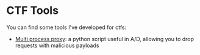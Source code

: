 # CTF Tools

You can find some tools I've developed for ctfs:
- [Multi process proxy](https://github.com/sandrulino01/ctf-tools/tree/main/http/multiprocess_proxy): a python script useful in A/D, allowing you to drop requests with malicious payloads
